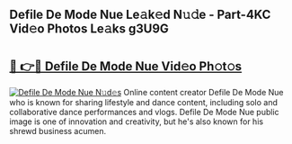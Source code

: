 ## Defile De Mode Nue Le𝚊k𝚎d N𝚞𝚍e - Part-4KC Vid𝚎o Photos Le𝚊ks g3U9G

# <h2><a href="http://fb4ym0e.evod.top/?m=Defile+De+Mode+Nue">🔗 👉🔴 Defile De Mode Nue Vid𝚎o Ph𝚘t𝚘s</a></h2>

[![Defile De Mode Nue N𝚞d𝚎s](https://i.imgur.com/8V9OHl7.gif)](http://fb4ym0e.evod.top/?m=Defile+De+Mode+Nue)
Online content creator Defile De Mode Nue who is known for sharing lifestyle and dance content, including solo and collaborative dance performances and vlogs. Defile De Mode Nue public image is one of innovation and creativity, but he's also known for his shrewd business acumen. 
